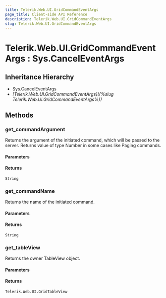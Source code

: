 ```yaml
---
title: Telerik.Web.UI.GridCommandEventArgs
page_title: Client-side API Reference
description: Telerik.Web.UI.GridCommandEventArgs
slug: Telerik.Web.UI.GridCommandEventArgs
---
```


# Telerik.Web.UI.GridCommandEventArgs : Sys.CancelEventArgs 

## Inheritance Hierarchy

* Sys.CancelEventArgs
* *[Telerik.Web.UI.GridCommandEventArgs]({%slug Telerik.Web.UI.GridCommandEventArgs%})*


## Methods

###  get_commandArgument

Returns the argument of the initiated command, which will be passed to the server. Returns value of type Number in some cases like Paging commands.

#### Parameters

#### Returns

`String` 

### get_commandName

Returns the name of the initiated command.

#### Parameters

#### Returns

`String` 

### get_tableView

Returns the owner TableView object.

#### Parameters

#### Returns

`Telerik.Web.UI.GridTableView` 




